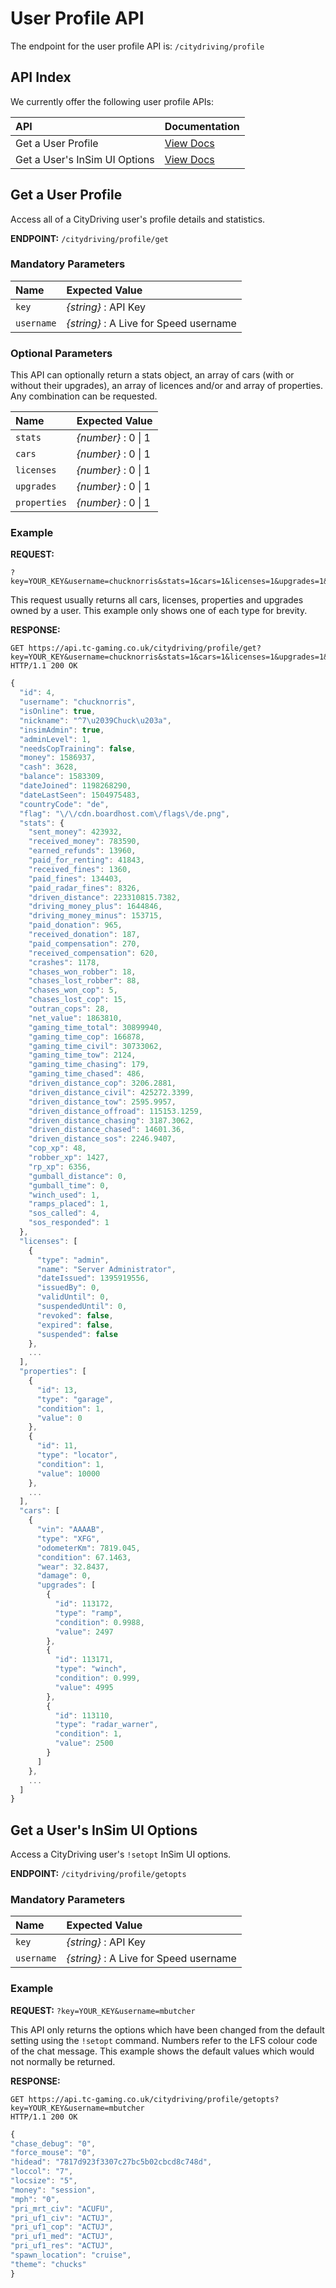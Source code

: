 # User Profile API

The endpoint for the user profile API is: `/citydriving/profile`

## API Index

We currently offer the following user profile APIs:

| API | Documentation |
| :--- | :--- |
| Get a User Profile | [View Docs](user-profile-api.md#get-a-user-profile) |
| Get a User's InSim UI Options | [View Docs](user-profile-api.md#get-a-users-insim-ui-options) |

## Get a User Profile

Access all of a CityDriving user's profile details and statistics.

**ENDPOINT:** `/citydriving/profile/get`

### Mandatory Parameters

| Name | Expected Value |
| :--- | :--- |
| `key` | _{string}_ : API Key |
| `username` | _{string}_ : A Live for Speed username |

### Optional Parameters

This API can optionally return a stats object, an array of cars \(with or without their upgrades\), an array of licences and/or and array of properties. Any combination can be requested.

| Name | Expected Value |
| :--- | :--- |
| `stats` | _{number}_ : 0 \| 1 |
| `cars` | _{number}_ : 0 \| 1 |
| `licenses` | _{number}_ : 0 \| 1 |
| `upgrades` | _{number}_ : 0 \| 1 |
| `properties` | _{number}_ : 0 \| 1 |

### Example

**REQUEST:** 

```text
?key=YOUR_KEY&username=chucknorris&stats=1&cars=1&licenses=1&upgrades=1&properties=1
```

This request usually returns all cars, licenses, properties and upgrades owned by a user. This example only shows one of each type for brevity.

**RESPONSE:**

```text
GET https://api.tc-gaming.co.uk/citydriving/profile/get?key=YOUR_KEY&username=chucknorris&stats=1&cars=1&licenses=1&upgrades=1&properties=1
HTTP/1.1 200 OK
```

```javascript
{
  "id": 4,
  "username": "chucknorris",
  "isOnline": true,
  "nickname": "^7\u2039Chuck\u203a",
  "insimAdmin": true,
  "adminLevel": 1,
  "needsCopTraining": false,
  "money": 1586937,
  "cash": 3628,
  "balance": 1583309,
  "dateJoined": 1198268290,
  "dateLastSeen": 1504975483,
  "countryCode": "de",
  "flag": "\/\/cdn.boardhost.com\/flags\/de.png",
  "stats": {
    "sent_money": 423932,
    "received_money": 783590,
    "earned_refunds": 13960,
    "paid_for_renting": 41843,
    "received_fines": 1360,
    "paid_fines": 134403,
    "paid_radar_fines": 8326,
    "driven_distance": 223310815.7382,
    "driving_money_plus": 1644846,
    "driving_money_minus": 153715,
    "paid_donation": 965,
    "received_donation": 187,
    "paid_compensation": 270,
    "received_compensation": 620,
    "crashes": 1178,
    "chases_won_robber": 18,
    "chases_lost_robber": 88,
    "chases_won_cop": 5,
    "chases_lost_cop": 15,
    "outran_cops": 28,
    "net_value": 1863810,
    "gaming_time_total": 30899940,
    "gaming_time_cop": 166878,
    "gaming_time_civil": 30733062,
    "gaming_time_tow": 2124,
    "gaming_time_chasing": 179,
    "gaming_time_chased": 486,
    "driven_distance_cop": 3206.2881,
    "driven_distance_civil": 425272.3399,
    "driven_distance_tow": 2595.9957,
    "driven_distance_offroad": 115153.1259,
    "driven_distance_chasing": 3187.3062,
    "driven_distance_chased": 14601.36,
    "driven_distance_sos": 2246.9407,
    "cop_xp": 48,
    "robber_xp": 1427,
    "rp_xp": 6356,
    "gumball_distance": 0,
    "gumball_time": 0,
    "winch_used": 1,
    "ramps_placed": 1,
    "sos_called": 4,
    "sos_responded": 1
  },
  "licenses": [
    {
      "type": "admin",
      "name": "Server Administrator",
      "dateIssued": 1395919556,
      "issuedBy": 0,
      "validUntil": 0,
      "suspendedUntil": 0,
      "revoked": false,
      "expired": false,
      "suspended": false
    },
    ...
  ],
  "properties": [
    {
      "id": 13,
      "type": "garage",
      "condition": 1,
      "value": 0
    },
    {
      "id": 11,
      "type": "locator",
      "condition": 1,
      "value": 10000
    },
    ...
  ],
  "cars": [
    {
      "vin": "AAAAB",
      "type": "XFG",
      "odometerKm": 7819.045,
      "condition": 67.1463,
      "wear": 32.8437,
      "damage": 0,
      "upgrades": [
        {
          "id": 113172,
          "type": "ramp",
          "condition": 0.9988,
          "value": 2497
        },
        {
          "id": 113171,
          "type": "winch",
          "condition": 0.999,
          "value": 4995
        },
        {
          "id": 113110,
          "type": "radar_warner",
          "condition": 1,
          "value": 2500
        }
      ]
    },
    ...      
  ]
}
```

## Get a User's InSim UI Options

Access a CityDriving user's `!setopt` InSim UI options.

**ENDPOINT:** `/citydriving/profile/getopts`

### Mandatory Parameters

| Name | Expected Value |
| :--- | :--- |
| `key` | _{string}_ : API Key |
| `username` | _{string}_ : A Live for Speed username |

### Example

**REQUEST:** `?key=YOUR_KEY&username=mbutcher`

This API only returns the options which have been changed from the default setting using the `!setopt` command. Numbers refer to the LFS colour code of the chat message. This example shows the default values which would not normally be returned.

**RESPONSE:**

```text
GET https://api.tc-gaming.co.uk/citydriving/profile/getopts?key=YOUR_KEY&username=mbutcher
HTTP/1.1 200 OK
```

```javascript
{
"chase_debug": "0",
"force_mouse": "0",
"hidead": "7817d923f3307c27bc5b02cbcd8c748d",
"loccol": "7",
"locsize": "5",
"money": "session",
"mph": "0",
"pri_mrt_civ": "ACUFU",
"pri_uf1_civ": "ACTUJ",
"pri_uf1_cop": "ACTUJ",
"pri_uf1_med": "ACTUJ",
"pri_uf1_res": "ACTUJ",
"spawn_location": "cruise",
"theme": "chucks"
}
```

